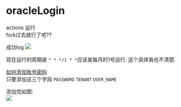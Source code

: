 # oracleLogin

actions 运行  
fork过去就行了吧??  

成功log
![](https://github.com/TestSmirk/oracleLogin/blob/master/imgs/[Z{{MF511]MWVMDYR2QY{OA.png)


现在运行的周期是 `* * */1 * *`应该是每月的1号运行. 这个具体我也不清楚.

[如何添加账号密码](https://docs.github.com/cn/actions/configuring-and-managing-workflows/creating-and-storing-encrypted-secrets)  
只要添加这三个字段 `PASSWORD`   `TENANT`  `USER_NAME`

添加完如图:  
![](https://github.com/TestSmirk/oracleLogin/blob/master/imgs/passwd.png)

